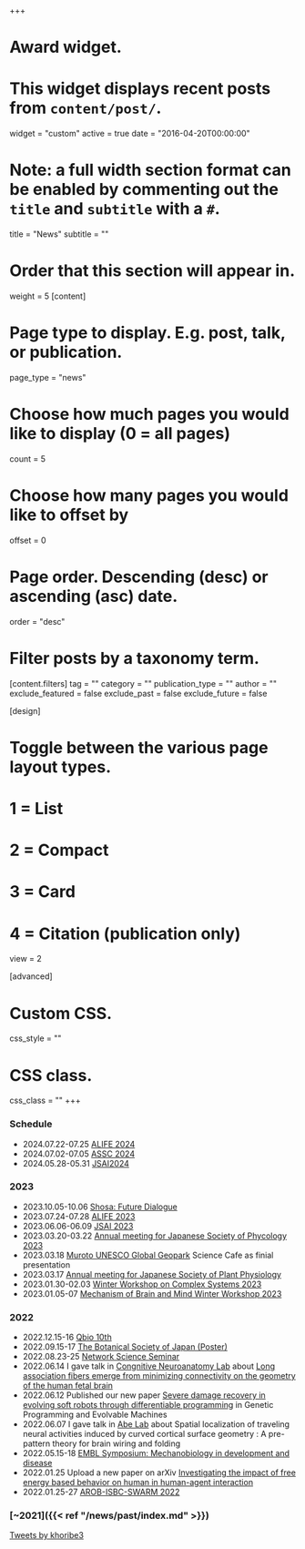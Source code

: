 +++
# Award widget.
# This widget displays recent posts from `content/post/`.
widget = "custom"
active = true
date = "2016-04-20T00:00:00"

# Note: a full width section format can be enabled by commenting out the `title` and `subtitle` with a `#`.
 title = "News"
 subtitle = ""

# Order that this section will appear in.
weight = 5
[content]
  # Page type to display. E.g. post, talk, or publication.
  page_type = "news"
  
  # Choose how much pages you would like to display (0 = all pages)
  count = 5
  
  # Choose how many pages you would like to offset by
  offset = 0

  # Page order. Descending (desc) or ascending (asc) date.
  order = "desc"

  # Filter posts by a taxonomy term.
  [content.filters]
    tag = ""
    category = ""
    publication_type = ""
    author = ""
    exclude_featured = false
    exclude_past = false
    exclude_future = false
    
[design]
  # Toggle between the various page layout types.
  #   1 = List
  #   2 = Compact
  #   3 = Card
  #   4 = Citation (publication only)
  view = 2
  
[advanced]
 # Custom CSS. 
 css_style = ""
 
 # CSS class.
 css_class = ""
+++

### Schedule 
- 2024.07.22-07.25 [ALIFE 2024](https://2024.alife.org/)  
- 2024.07.02-07.05 [ASSC 2024](https://assc27.net/)  
- 2024.05.28-05.31 [JSAI2024](https://www.ai-gakkai.or.jp/jsai2024/)   

### 2023
- 2023.10.05-10.06 [Shosa: Future Dialogue](http://www.geminoid.jp/projects/shosa/)
- 2023.07.24-07.28 [ALIFE 2023](https://2023.alife.org/)   
- 2023.06.06-06.09 [JSAI 2023](https://www.ai-gakkai.or.jp/jsai2023/) 
- 2023.03.20-03.22 [Annual meeting for Japanese Society of Phycology 2023](http://sourui.org/annual_meeting/JSP_47th/index.html)  
- 2023.03.18 [Muroto UNESCO Global Geopark](https://www.muroto-geo.jp/) Science Cafe as finial presentation    
- 2023.03.17 [Annual meeting for Japanese Society of Plant Physiology ](https://jspp.org/en/)  
- 2023.01.30-02.03 [Winter Workshop on Complex Systems 2023](https://wwcs2023.github.io/)  
- 2023.01.05-07 [Mechanism of Brain and Mind Winter Workshop 2023](https://brainmind.jnns.org/index.php/en/)  
### 2022
- 2022.12.15-16 [Qbio 10th](https://q-bio.jp/index.php?title=Qbio10th_2022)  
- 2022.09.15-17 [The Botanical Society of Japan (Poster)](http://bsj.or.jp/bsj86/index.html)  
- 2022.08.23-25 [Network Science Seminar](https://www.network-science-seminar.com/activities/2022)  
- 2022.06.14 I gave talk in [Congnitive Neuroanatomy Lab](https://www.neuroconnlab.org/) about [Long association fibers emerge from minimizing connectivity on the geometry of the human fetal brain](https://www.slideshare.net/kazuyahoribe/220614margulieslabpdf)
- 2022.06.12 Published our new paper [Severe damage recovery in evolving soft robots through differentiable programming](https://rdcu.be/cPvCp) in Genetic Programming and Evolvable Machines
- 2022.06.07 I gave talk in [Abe Lab](https://masatoabe.com/) about Spatial localization of traveling neural activities induced by curved cortical surface geometry : A pre-pattern theory for brain wiring and folding  
- 2022.05.15-18 [EMBL Symposium: Mechanobiology in development and disease](https://www.embl.org/about/info/course-and-conference-office/events/ees22-05/)
- 2022.01.25 Upload a new paper on arXiv [Investigating the impact of free energy based behavior on human in human-agent interaction](https://arxiv.org/abs/2201.10164)
- 2022.01.25-27 [AROB-ISBC-SWARM 2022](https://isarob.org/symposium/)


### [~2021]({{< ref "/news/past/index.md" >}})  

 <a class="twitter-timeline" data-height="300" data-theme="light" href="https://twitter.com/khoribe3?ref_src=twsrc%5Etfw">Tweets by khoribe3</a> <script async src="https://platform.twitter.com/widgets.js" charset="utf-8"></script>
